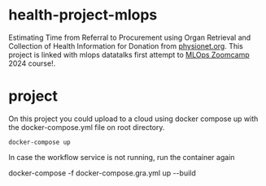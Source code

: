 # health-project-mlops

Estimating Time from Referral to Procurement using Organ Retrieval and Collection of Health Information for Donation from [physionet.org](https://doi.org/10.13026/b1c0-3506).
This project is linked with mlops datatalks first attempt to [MLOps Zoomcamp](https://github.com/DataTalksClub/mlops-zoomcamp) 2024 course!.


# project
On this project you could upload to a cloud using docker compose up with the docker-compose.yml file on root directory.

```batch
docker-compose up
```
In case the workflow service is not running, run the container again

docker-compose -f docker-compose.gra.yml up --build